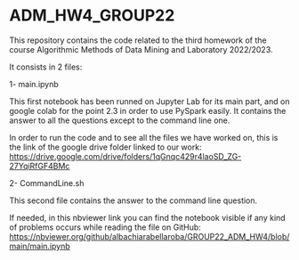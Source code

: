 # ADM_HW4_GROUP22

This repository contains the code related to the third homework of the course Algorithmic Methods of Data Mining and Laboratory 2022/2023.

It consists in 2 files:

1- main.ipynb

This first notebook has been runned on Jupyter Lab for its main part, and on google colab for the point 2.3 in order to use PySpark easily. It contains the answer to all the questions except to the command line one.

In order to run the code and to see all the files we have worked on, this is the link of the google drive folder linked to our work:
https://drive.google.com/drive/folders/1qGnqc429r4laoSD_ZG-27YqiRfGF4BMc


2- CommandLine.sh 

This second file contains the answer to the command line question.

If needed, in this nbviewer link you can find the notebook visible if any kind of problems occurs while reading the file on GitHub:
https://nbviewer.org/github/albachiarabellaroba/GROUP22_ADM_HW4/blob/main/main.ipynb
